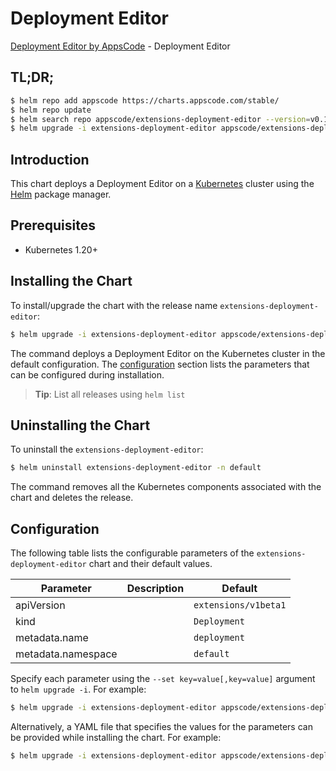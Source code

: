 # Deployment Editor

[Deployment Editor by AppsCode](https://appscode.com) - Deployment Editor

## TL;DR;

```bash
$ helm repo add appscode https://charts.appscode.com/stable/
$ helm repo update
$ helm search repo appscode/extensions-deployment-editor --version=v0.19.0
$ helm upgrade -i extensions-deployment-editor appscode/extensions-deployment-editor -n default --create-namespace --version=v0.19.0
```

## Introduction

This chart deploys a Deployment Editor on a [Kubernetes](http://kubernetes.io) cluster using the [Helm](https://helm.sh) package manager.

## Prerequisites

- Kubernetes 1.20+

## Installing the Chart

To install/upgrade the chart with the release name `extensions-deployment-editor`:

```bash
$ helm upgrade -i extensions-deployment-editor appscode/extensions-deployment-editor -n default --create-namespace --version=v0.19.0
```

The command deploys a Deployment Editor on the Kubernetes cluster in the default configuration. The [configuration](#configuration) section lists the parameters that can be configured during installation.

> **Tip**: List all releases using `helm list`

## Uninstalling the Chart

To uninstall the `extensions-deployment-editor`:

```bash
$ helm uninstall extensions-deployment-editor -n default
```

The command removes all the Kubernetes components associated with the chart and deletes the release.

## Configuration

The following table lists the configurable parameters of the `extensions-deployment-editor` chart and their default values.

|     Parameter      | Description |             Default             |
|--------------------|-------------|---------------------------------|
| apiVersion         |             | <code>extensions/v1beta1</code> |
| kind               |             | <code>Deployment</code>         |
| metadata.name      |             | <code>deployment</code>         |
| metadata.namespace |             | <code>default</code>            |


Specify each parameter using the `--set key=value[,key=value]` argument to `helm upgrade -i`. For example:

```bash
$ helm upgrade -i extensions-deployment-editor appscode/extensions-deployment-editor -n default --create-namespace --version=v0.19.0 --set apiVersion=extensions/v1beta1
```

Alternatively, a YAML file that specifies the values for the parameters can be provided while
installing the chart. For example:

```bash
$ helm upgrade -i extensions-deployment-editor appscode/extensions-deployment-editor -n default --create-namespace --version=v0.19.0 --values values.yaml
```
